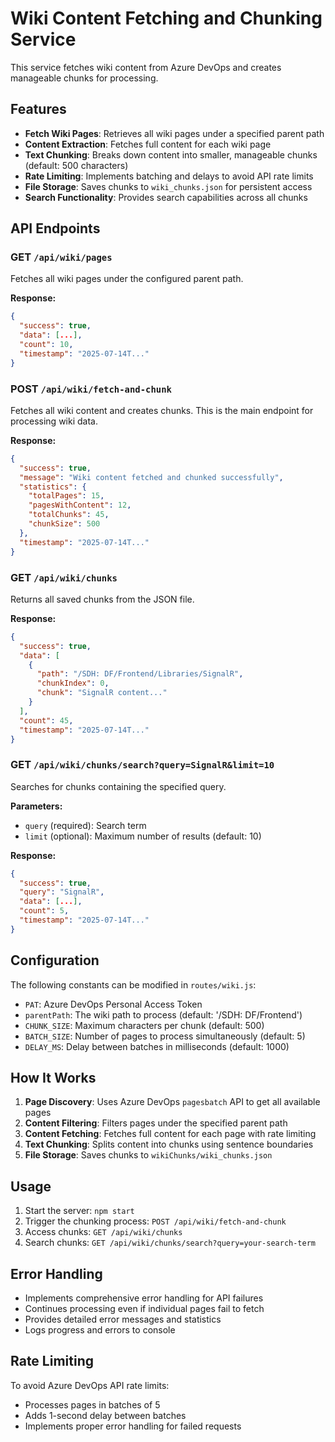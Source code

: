# Wiki Content Fetching and Chunking Service

This service fetches wiki content from Azure DevOps and creates manageable chunks for processing.

## Features

- **Fetch Wiki Pages**: Retrieves all wiki pages under a specified parent path
- **Content Extraction**: Fetches full content for each wiki page
- **Text Chunking**: Breaks down content into smaller, manageable chunks (default: 500 characters)
- **Rate Limiting**: Implements batching and delays to avoid API rate limits
- **File Storage**: Saves chunks to `wiki_chunks.json` for persistent access
- **Search Functionality**: Provides search capabilities across all chunks

## API Endpoints

### GET `/api/wiki/pages`

Fetches all wiki pages under the configured parent path.

**Response:**

```json
{
  "success": true,
  "data": [...],
  "count": 10,
  "timestamp": "2025-07-14T..."
}
```

### POST `/api/wiki/fetch-and-chunk`

Fetches all wiki content and creates chunks. This is the main endpoint for processing wiki data.

**Response:**

```json
{
  "success": true,
  "message": "Wiki content fetched and chunked successfully",
  "statistics": {
    "totalPages": 15,
    "pagesWithContent": 12,
    "totalChunks": 45,
    "chunkSize": 500
  },
  "timestamp": "2025-07-14T..."
}
```

### GET `/api/wiki/chunks`

Returns all saved chunks from the JSON file.

**Response:**

```json
{
  "success": true,
  "data": [
    {
      "path": "/SDH: DF/Frontend/Libraries/SignalR",
      "chunkIndex": 0,
      "chunk": "SignalR content..."
    }
  ],
  "count": 45,
  "timestamp": "2025-07-14T..."
}
```

### GET `/api/wiki/chunks/search?query=SignalR&limit=10`

Searches for chunks containing the specified query.

**Parameters:**

- `query` (required): Search term
- `limit` (optional): Maximum number of results (default: 10)

**Response:**

```json
{
  "success": true,
  "query": "SignalR",
  "data": [...],
  "count": 5,
  "timestamp": "2025-07-14T..."
}
```

## Configuration

The following constants can be modified in `routes/wiki.js`:

- `PAT`: Azure DevOps Personal Access Token
- `parentPath`: The wiki path to process (default: '/SDH: DF/Frontend')
- `CHUNK_SIZE`: Maximum characters per chunk (default: 500)
- `BATCH_SIZE`: Number of pages to process simultaneously (default: 5)
- `DELAY_MS`: Delay between batches in milliseconds (default: 1000)

## How It Works

1. **Page Discovery**: Uses Azure DevOps `pagesbatch` API to get all available pages
2. **Content Filtering**: Filters pages under the specified parent path
3. **Content Fetching**: Fetches full content for each page with rate limiting
4. **Text Chunking**: Splits content into chunks using sentence boundaries
5. **File Storage**: Saves chunks to `wikiChunks/wiki_chunks.json`

## Usage

1. Start the server: `npm start`
2. Trigger the chunking process: `POST /api/wiki/fetch-and-chunk`
3. Access chunks: `GET /api/wiki/chunks`
4. Search chunks: `GET /api/wiki/chunks/search?query=your-search-term`

## Error Handling

- Implements comprehensive error handling for API failures
- Continues processing even if individual pages fail to fetch
- Provides detailed error messages and statistics
- Logs progress and errors to console

## Rate Limiting

To avoid Azure DevOps API rate limits:

- Processes pages in batches of 5
- Adds 1-second delay between batches
- Implements proper error handling for failed requests
